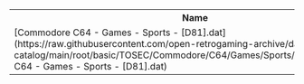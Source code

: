 <table>
<tr><th>Name</th><th>Size</th></tr>
<tr><td>
[Commodore C64 - Games - Sports - [D81].dat](https://raw.githubusercontent.com/open-retrogaming-archive/dat-catalog/main/root/basic/TOSEC/Commodore/C64/Games/Sports/[D81]/Commodore C64 - Games - Sports - [D81].dat)
</td><td>4906</td></tr>
</table>
